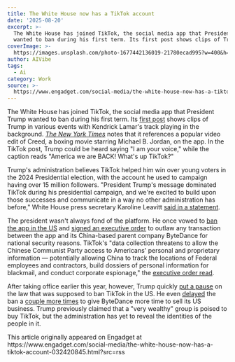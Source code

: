 ```yaml
---
title: The White House now has a TikTok account
date: '2025-08-20'
excerpt: >-
  The White House has joined TikTok, the social media app that President Trump
  wanted to ban during his first term. Its first post shows clips of Trump...
coverImage: >-
  https://images.unsplash.com/photo-1677442136019-21780ecad995?w=400&h=200&fit=crop&auto=format
author: AIVibe
tags:
  - Ai
category: Work
source: >-
  https://www.engadget.com/social-media/the-white-house-now-has-a-tiktok-account-032420845.html?src=rss
---
```

<p>The White House has joined TikTok, the social media app that President Trump wanted to ban during his first term. Its <a data-i13n="cpos:1;pos:1" href="https://www.tiktok.com/@whitehouse/video/7540412027907362062">first post</a> shows clips of Trump in various events with Kendrick Lamar&#39;s track playing in the background. <a data-i13n="cpos:2;pos:1" href="https://www.nytimes.com/2025/08/19/us/politics/white-house-tiktok-trump.html"><em>The New York Times</em></a> notes that it references a popular video edit of Creed, a boxing movie starring Michael B. Jordan, on the app. In the TikTok post, Trump could be heard saying &quot;I am your voice,&quot; while the caption reads &quot;America we are BACK! What&#39;s up TikTok?&quot;&nbsp;</p>
<p>Trump&#39;s administration believes TikTok helped him win over young voters in the 2024 Presidential election, with the account he used to campaign having over 15 million followers. &quot;President Trump&#39;s message dominated TikTok during his presidential campaign, and we&#39;re excited to build upon those successes and communicate in a way no other administration has before,&quot; White House press secretary Karoline Leavitt <a data-i13n="cpos:3;pos:1" href="https://www.reuters.com/world/us/white-house-launches-tiktok-account-with-trump-saying-i-am-your-voice-2025-08-19/">said in a statement</a>.&nbsp;</p>
<span id="end-legacy-contents"></span><p>The president wasn&#39;t always fond of the platform. He once vowed to <a data-i13n="cpos:4;pos:1" href="https://www.engadget.com/tiktok-us-ban-trump-023941270.html">ban the app in the US</a> and <a data-i13n="cpos:5;pos:1" href="https://www.engadget.com/tiktok-wechat-executive-order-014615752.html">signed an executive order</a> to outlaw any transaction between the app and its China-based parent company ByteDance for national security reasons. TikTok&#39;s &quot;data collection threatens to allow the Chinese Communist Party access to Americans&#39; personal and proprietary information — potentially allowing China to track the locations of Federal employees and contractors, build dossiers of personal information for blackmail, and conduct corporate espionage,&quot; the <a data-i13n="cpos:6;pos:1" href="https://www.npr.org/2020/08/06/900019185/trump-signs-executive-order-that-will-effectively-ban-use-of-tiktok-in-the-u-s">executive order read</a>.&nbsp;</p>
<p>After taking office earlier this year, however, Trump quickly <a data-i13n="cpos:7;pos:1" href="https://www.engadget.com/big-tech/trump-delays-tiktok-ban-for-at-least-75-days-via-executive-order-014523110.html">put a pause</a> on the law that was supposed to ban TikTok in the US. He even <a data-i13n="cpos:8;pos:1" href="https://www.engadget.com/social-media/trump-is-extending-the-deadline-for-a-tiktok-deal-by-another-75-days-180526714.html">delayed</a> the ban a <a data-i13n="cpos:9;pos:1" href="https://www.engadget.com/social-media/donald-trump-will-delay-a-looming-tiktok-ban-for-a-third-time-231757522.html">couple more times</a> to give ByteDance more time to sell its US business. Trump previously claimed that a &quot;very wealthy&quot; group is poised to buy TikTok, but the administration has yet to reveal the identities of the people in it.&nbsp;</p>This article originally appeared on Engadget at https://www.engadget.com/social-media/the-white-house-now-has-a-tiktok-account-032420845.html?src=rss
